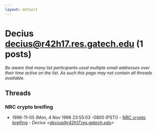 ```yaml
---
layout: default
---
```


# Decius <decius@r42h17.res.gatech.edu> (1 posts)

_Be aware that many list participants used multiple email addresses over their time active on the list. As such this page may not contain all threads available._

## Threads

### NRC crypto breifing
+ 1996-11-05 (Mon, 4 Nov 1996 23:55:03 -0800 (PST)) - [NRC crypto breifing](/archive/1996/11/b2add10a0eeb359af69d34032c1a0f193e41d9436b36308544103d24dd381a04) - _Decius \<decius@r42h17.res.gatech.edu\>_

